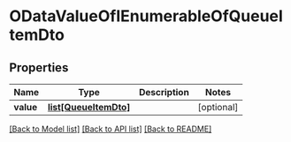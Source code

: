 # ODataValueOfIEnumerableOfQueueItemDto

## Properties
Name | Type | Description | Notes
------------ | ------------- | ------------- | -------------
**value** | [**list[QueueItemDto]**](QueueItemDto.md) |  | [optional] 

[[Back to Model list]](../README.md#documentation-for-models) [[Back to API list]](../README.md#documentation-for-api-endpoints) [[Back to README]](../README.md)


